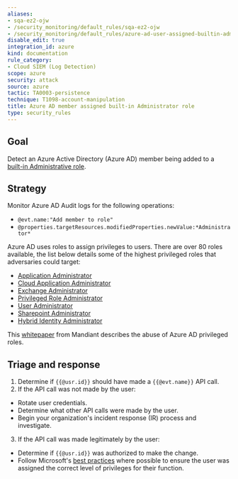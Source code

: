 ```yaml
---
aliases:
- sqa-ez2-ojw
- /security_monitoring/default_rules/sqa-ez2-ojw
- /security_monitoring/default_rules/azure-ad-user-assigned-builtin-admin-role
disable_edit: true
integration_id: azure
kind: documentation
rule_category:
- Cloud SIEM (Log Detection)
scope: azure
security: attack
source: azure
tactic: TA0003-persistence
technique: T1098-account-manipulation
title: Azure AD member assigned built-in Administrator role
type: security_rules
---
```


## Goal
Detect an Azure Active Directory (Azure AD) member being added to a [built-in Administrative role][1].

## Strategy
Monitor Azure AD Audit logs for the following operations:

* `@evt.name:"Add member to role"` 
* `@properties.targetResources.modifiedProperties.newValue:*Administrator*`

Azure AD uses roles to assign privileges to users. There are over 80 roles available, the list below details some of the highest privileged roles that adversaries could target:

* [Application Administrator][2]
* [Cloud Application Administrator][3]
* [Exchange Administrator][4]
* [Privileged Role Administrator][5]
* [User Administrator][6]
* [Sharepoint Administrator][7]
* [Hybrid Identity Administrator][8]

This [whitepaper][9] from Mandiant describes the abuse of Azure AD privileged roles.

## Triage and response
1. Determine if `{{@usr.id}}` should have made a `{{@evt.name}}` API call.
2. If the API call was not made by the user:
  * Rotate user credentials.
  * Determine what other API calls were made by the user.
  * Begin your organization's incident response (IR) process and investigate.
3. If the API call was made legitimately by the user:
  * Determine if `{{@usr.id}}` was authorized to make the change.
  * Follow Microsoft's [best practices][10] where possible to ensure the user was assigned the correct level of privileges for their function.


[1]: https://docs.microsoft.com/en-us/azure/active-directory/roles/permissions-reference
[2]: https://docs.microsoft.com/en-us/azure/active-directory/roles/permissions-reference#application-administrator
[3]: https://docs.microsoft.com/en-us/azure/active-directory/roles/permissions-reference#cloud-application-administrator
[4]: https://docs.microsoft.com/en-us/azure/active-directory/roles/permissions-reference#exchange-administrator
[5]: https://docs.microsoft.com/en-us/azure/active-directory/roles/permissions-reference#privileged-role-administrator
[6]: https://docs.microsoft.com/en-us/azure/active-directory/roles/permissions-reference#user-administrator
[7]: https://docs.microsoft.com/en-us/azure/active-directory/roles/permissions-reference#sharepoint-administrator
[8]: https://docs.microsoft.com/en-us/azure/active-directory/roles/permissions-reference#hybrid-identity-administrator
[9]: https://www.fireeye.com/content/dam/fireeye-www/blog/pdfs/wp-m-unc2452-2021-000343-01.pdf
[10]: https://docs.microsoft.com/en-us/azure/active-directory/roles/best-practices
